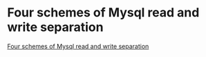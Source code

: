 # Four schemes of Mysql read and write separation
[Four schemes of Mysql read and write separation](https://aiwithcloud.com/2022/09/14/four_schemes_of_mysql_read_and_write_separation/)
